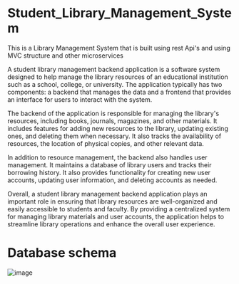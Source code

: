 # Student_Library_Management_System
This is a Library Management System that is built using rest Api's and using MVC structure and other microservices

A student library management backend application is a software system designed to help manage the library resources of an educational institution such as a school, college, or university. The application typically has two components: a backend that manages the data and a frontend that provides an interface for users to interact with the system.

The backend of the application is responsible for managing the library's resources, including books, journals, magazines, and other materials. It includes features for adding new resources to the library, updating existing ones, and deleting them when necessary. It also tracks the availability of resources, the location of physical copies, and other relevant data.

In addition to resource management, the backend also handles user management. It maintains a database of library users and tracks their borrowing history. It also provides functionality for creating new user accounts, updating user information, and deleting accounts as needed.

Overall, a student library management backend application plays an important role in ensuring that library resources are well-organized and easily accessible to students and faculty. By providing a centralized system for managing library materials and user accounts, the application helps to streamline library operations and enhance the overall user experience.


# Database schema
![image](https://user-images.githubusercontent.com/117634221/227411720-75c08fa3-153a-4206-8e92-cfb011909182.png)
